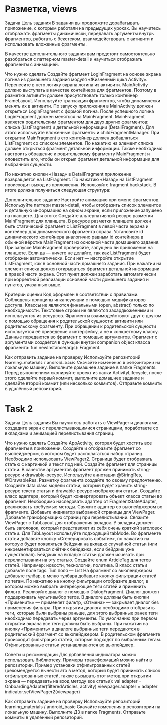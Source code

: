 # Разметка, views

Задача
Цель задания
В задании вы продолжите дорабатывать приложение, с которым работали на предыдущих уроках. Вы научитесь отображать фрагменты динамически, передавать аргументы внутрь фрагментов, работать с бекстеком, взаимодействовать с активити и использовать вложенные фрагменты.

В качестве дополнительного задания вам предстоит самостоятельно разобраться с паттерном master-detail и научиться отображать фрагменты с анимацией.


Что нужно сделать
Создайте фрагмент LoginFragment на основе экрана логина из домашнего задания модуля «Жизненный цикл Activity». Перенесите в него логику экрана логина из активити. 
MainActivity должно выступать в качестве контейнера для фрагментов. Поэтому в разметке активити должен присутствовать только контейнер FrameLayout. 
Используйте транзакции фрагментов, чтобы динамически менять их в активити. По запуску приложения в MainActivity должен открыться LoginFragment с формой логина. После успешного логина LoginFragment должен меняться на MainFragment.
MainFragment является родительским фрагментом для двух других фрагментов: списка (ListFragment) и детальной информации (DetailFragment). Для этого используйте вложенные фрагменты и childFragmentManager. При открытии MainFragment в его контейнер должен добавляться ListFragment со списком элементов.
По нажатию на элемент списка должен открыться фрагмент детальной информации. Также необходимо настроить обращение к родительскому фрагменту MainFragment и оповестить его, чтобы он открыл фрагмент детальной информации для выбранной сущности.

По нажатию кнопки «Назад» в DetailFragment приложение возвращается на ListFragment. По нажатию «Назад» на ListFragment происходит выход из приложения. Используйте fragment backstack.
В итоге должна получиться следующая структура:


Дополнительное задание
Настройте анимацию при смене фрагментов.
Используйте паттерн master-detail, чтобы отобразить список элементов и детальную информацию на одном экране, если приложение запущено на планшете. Для этого:
Создайте альтернативный ресурс разметки MainFragment для планшета.
В ресурсе разметки планшета должен быть статический фрагмент с ListFragment в левой части экрана и контейнер для динамического фрагмента справа. Установите id динамического контейнера аналогично равным id контейнера в обычной вёрстке MainFragment из основной части домашнего задания.
При запуске MainFragment проверяйте, запущено ли приложение на планшете. Если да — ничего не делайте, так как ListFragment будет отображен автоматически. Если нет — настройте открытие ListFragment, как в основной части домашнего задания.
При нажатии на элемент списка должен открываться фрагмент детальной информации в правой части экрана. Этот пункт должен заработать автоматически при корректной реализации основной части домашнего задания и пунктов, указанных выше.



Критерии оценки
Код оформлен в соответствии с правилами.
Соблюдены принципы инкапсуляции с помощью модификаторов доступа.
Классы не являются финальными (open, abstract) только по необходимости.
Текстовые строки не являются захардкоженными и используются из ресурсов.
Фрагменты взаимодействуют друг с другом с помощью обращения к родительской сущности: активити или родительскому фрагменту.
При обращении к родительской сущности используется её приведение к интерфейсу, а не к конкретному классу.
Данные передаются во фрагмент с помощью аргументов.
Фрагмент с аргументами создаётся в функции внутри companion object класса фрагмента: fun newInstance(args): Fragment.


Как отправить задание на проверку
Используйте репозиторий learning_materials / android_basic
Скачайте изменения в репозитории на локальную машину.
Выполните домашнее задание в папке Fragments. 
Перед выполнением скопируйте проект из папки ActivityLifecycle, после этого сделайте первый коммит, выполните домашнее задание и сделайте второй коммит (или несколько коммитов). Отправьте коммиты в удалённый репозиторий.



# Task 2

Задача
Цель задания
Вы научитесь работать с ViewPager и диалогами, создадите экран с перелистывающимися страницами, поработаете со вкладками и анимацией перелистывания страниц. 



Что нужно сделать
Создайте AppActivity, которая будет хостить все фрагменты в приложении.
Создайте и отобразите фрагмент со вьюпейджером, в котором будет располагаться набор страниц. Необходимо использовать ViewPager2. Страница будет отображать статью с картинкой и текст под ней. 
Создайте фрагмент для страницы статьи. В качестве аргументов фрагмент должен принимать string-ресурс и drawable-ресурс. Используйте аннотации @StringRes, @DrawableRes. Разметку фрагмента создайте по своему предпочтению.
Создайте data class модели статьи, который будет хранить string-ресурс текста статьи и drawable-ресурс изображения статьи.
Создайте класс адаптера, который будет конвертировать объект класса статьи во фрагмент. Необходимо наследовать адаптер от FragmentStateAdapter, реализовать требуемые методы.
Свяжите адаптер со вьюпейджером во фрагменте.
Добавьте индикатор выбранной страницы для ViewPager.
Добавьте трансформацию страниц при перелистывании.
Свяжите ViewPager с TabLayout для отображения вкладок. У вкладки должен быть заголовок, который представляет из себя очень краткий заголовок статьи. Для TabLayout используйте подходящий tabMode.
Во фрагменте статьи добавьте кнопку «Сгенерировать событие», по нажатию на которую будет появляться бейджик на вкладке случайной статьи (или инкрементироваться счётчик бейджика, если бейджик уже существовал). Бейджик на вкладке статьи должен исчезать при перелистывании на эту статью.
Создайте enum ArticleTag для тегов статей. Например: новости, технологии, политика.
В класс статьи добавьте поле tags. Тип поля — List<ArticleTag>
На фрагмент со вьюпейджером добавьте тулбар, в меню тулбара добавьте кнопку фильтрации статей по тегам.
По нажатию на кнопку фильтрации отобразите диалог, в котором можно выбрать интересующие теги статей и применить фильтр. Реализуйте диалог с помощью DialogFragment. Диалог должен поддерживать мультивыбор тегов. В диалоге должны быть кнопки «Применить» — применяет фильтр, «Отмена» — закрывает диалог без применения фильтра. При открытии диалога необходимо отобразить теги, которые были выбраны раньше, для этого выбранные ранее теги необходимо передавать через аргументы. По умолчанию при первом открытии экрана все теги должны быть выбраны. 
При нажатии на кнопку «Применить» в диалоге выбранные теги передаются в родительский фрагмент со вьюпейджером. В родительском фрагменте происходит фильтрация статей, которые подходят по выбранным тегам. Отфильтрованные статьи устанавливаются во вьюпейджер.


Советы и рекомендации
Для добавления индикатора можно использовать библиотеку.
Примеры трансформаций можно найти в репозитории.
Пример установки отфильтрованных статей (рекомендуется вынести это в метод, который будет принимать список отфильтрованных статей, также вызывать этот метод при открытии экрана — передавать на вход методу все статьи): 
val adapter = OnboardingAdapter(filteredArticles, activity)
viewpager.adapter = adapter
indicator.setViewPager2(viewpager)


Как отправить задание на проверку
Используйте репозиторий learning_materials / android_basic
Скачайте изменения в репозитории на локальную машину.
Выполните ДЗ в папке Fragments.
Отправьте коммиты в удалённый репозиторий.